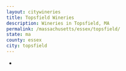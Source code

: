 ```yaml
---
layout: citywineries
title: Topsfield Wineries
description: Wineries in Topsfield, MA
permalink: /massachusetts/essex/topsfield/
state: ma
county: essex
city: topsfield
---
```

-
